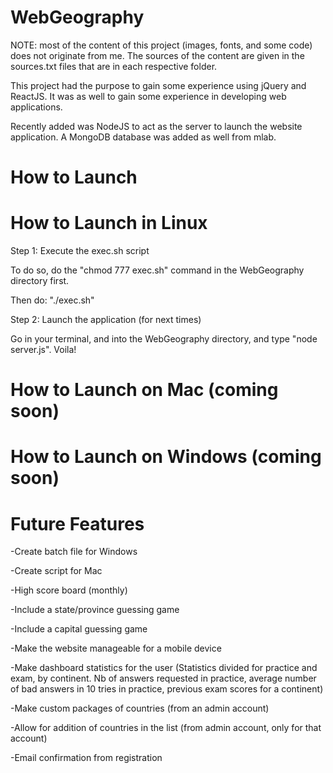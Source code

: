 # WebGeography

NOTE: most of the content of this project (images, fonts, and some code) does not originate from me. The sources of the content are given in the sources.txt files that are in each respective folder.

This project had the purpose to gain some experience using jQuery and ReactJS. It was as well to gain some experience in developing web applications.

Recently added was NodeJS to act as the server to launch the website application. A MongoDB database was added as well from mlab.

# How to Launch

# How to Launch in Linux

Step 1: Execute the exec.sh script

To do so, do the "chmod 777 exec.sh" command in the WebGeography directory first.

Then do: "./exec.sh"

Step 2: Launch the application (for next times)

Go in your terminal, and into the WebGeography directory, and type "node server.js". Voila!

# How to Launch on Mac (coming soon)

# How to Launch on Windows (coming soon)



# Future Features

-Create batch file for Windows

-Create script for Mac

-High score board (monthly)

-Include a state/province guessing game

-Include a capital guessing game

-Make the website manageable for a mobile device

-Make dashboard statistics for the user (Statistics divided for practice and exam, by continent. Nb of answers requested in practice, average number of bad answers in 10 tries in practice, previous exam scores for a continent)

-Make custom packages of countries (from an admin account)

-Allow for addition of countries in the list (from admin account, only for that account)

-Email confirmation from registration
